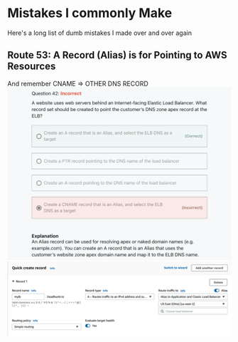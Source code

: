 # Mistakes I commonly Make
Here's a long list of dumb mistakes I made over and over again

## Route 53: A Record (Alias) is for Pointing to AWS Resources
And remember CNAME => OTHER DNS RECORD
![Q1](images/mistake_01a.png)
![Q1](images/mistake_01b.png)

